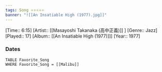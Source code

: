 ```yaml
---
tags: Song ⭐⭐⭐⭐⭐ 
banner: "![[An Insatiable High (1977).jpg]]"
---
```

[Time:: 6:15]
[Artist:: [[Masayoshi Takanaka (高中正義)]] ]
[Genre:: Jazz]
[Played:: 17]
[Album:: [[An Insatiable High (1977)]]]
[Year:: 1977]
### Dates
````dataview
TABLE Favorite_Song
WHERE Favorite_Song = [[Malibu]]
````